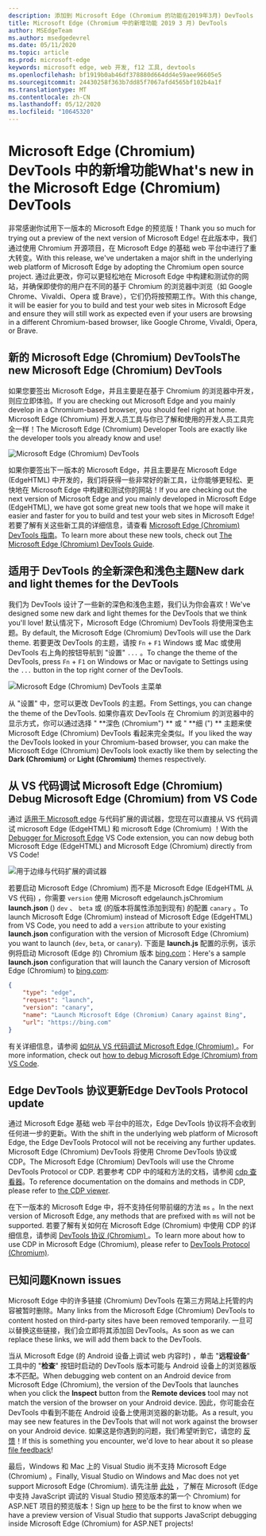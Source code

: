 ```yaml
---
description: 添加到 Microsoft Edge (Chromium 的功能在2019年3月) DevTools
title: Microsoft Edge (Chromium 中的新增功能 2019 3 月) DevTools
author: MSEdgeTeam
ms.author: msedgedevrel
ms.date: 05/11/2020
ms.topic: article
ms.prod: microsoft-edge
keywords: microsoft edge, web 开发, f12 工具, devtools
ms.openlocfilehash: bf1919b0ab46df378880d664dd4e59aee96605e5
ms.sourcegitcommit: 24430258f363b7dd85f7067afd4565bf102b4a1f
ms.translationtype: MT
ms.contentlocale: zh-CN
ms.lasthandoff: 05/12/2020
ms.locfileid: "10645320"
---
```

# <span data-ttu-id="23d90-104">Microsoft Edge (Chromium) DevTools 中的新增功能</span><span class="sxs-lookup"><span data-stu-id="23d90-104">What's new in the Microsoft Edge (Chromium) DevTools</span></span>

<span data-ttu-id="23d90-105">非常感谢你试用下一版本的 Microsoft Edge 的预览版！</span><span class="sxs-lookup"><span data-stu-id="23d90-105">Thank you so much for trying out a preview of the next version of Microsoft Edge!</span></span> <span data-ttu-id="23d90-106">在此版本中，我们通过使用 Chromium 开源项目，在 Microsoft Edge 的基础 web 平台中进行了重大转变。</span><span class="sxs-lookup"><span data-stu-id="23d90-106">With this release, we've undertaken a major shift in the underlying web platform of Microsoft Edge by adopting the Chromium open source project.</span></span> <span data-ttu-id="23d90-107">通过此更改，你可以更轻松地在 Microsoft Edge 中构建和测试你的网站，并确保即使你的用户在不同的基于 Chromium 的浏览器中浏览（如 Google Chrome、Vivaldi、Opera 或 Brave），它们仍将按预期工作。</span><span class="sxs-lookup"><span data-stu-id="23d90-107">With this change, it will be easier for you to build and test your web sites in Microsoft Edge and ensure they will still work as expected even if your users are browsing in a different Chromium-based browser, like Google Chrome, Vivaldi, Opera, or Brave.</span></span>

## <span data-ttu-id="23d90-108">新的 Microsoft Edge (Chromium) DevTools</span><span class="sxs-lookup"><span data-stu-id="23d90-108">The new Microsoft Edge (Chromium) DevTools</span></span>

<span data-ttu-id="23d90-109">如果您要签出 Microsoft Edge，并且主要是在基于 Chromium 的浏览器中开发，则应立即体验。</span><span class="sxs-lookup"><span data-stu-id="23d90-109">If you are checking out Microsoft Edge and you mainly develop in a Chromium-based browser, you should feel right at home.</span></span> <span data-ttu-id="23d90-110">Microsoft Edge (Chromium) 开发人员工具与你已了解和使用的开发人员工具完全一样！</span><span class="sxs-lookup"><span data-stu-id="23d90-110">The Microsoft Edge (Chromium) Developer Tools are exactly like the developer tools you already know and use!</span></span>

![Microsoft Edge (Chromium) DevTools](./media/devtools.png)

<span data-ttu-id="23d90-112">如果你要签出下一版本的 Microsoft Edge，并且主要是在 Microsoft Edge (EdgeHTML) 中开发的，我们将获得一些非常好的新工具，让你能够更轻松、更快地在 Microsoft Edge 中构建和测试你的网站！</span><span class="sxs-lookup"><span data-stu-id="23d90-112">If you are checking out the next version of Microsoft Edge and you mainly developed in Microsoft Edge (EdgeHTML), we have got some great new tools that we hope will make it easier and faster for you to build and test your web sites in Microsoft Edge!</span></span> <span data-ttu-id="23d90-113">若要了解有关这些新工具的详细信息，请查看 [Microsoft Edge (Chromium) DevTools 指南](../devtools-guide-chromium.md)。</span><span class="sxs-lookup"><span data-stu-id="23d90-113">To learn more about these new tools, check out [The Microsoft Edge (Chromium) DevTools Guide](../devtools-guide-chromium.md).</span></span>

## <span data-ttu-id="23d90-114">适用于 DevTools 的全新深色和浅色主题</span><span class="sxs-lookup"><span data-stu-id="23d90-114">New dark and light themes for the DevTools</span></span>

<span data-ttu-id="23d90-115">我们为 DevTools 设计了一些新的深色和浅色主题，我们认为你会喜欢！</span><span class="sxs-lookup"><span data-stu-id="23d90-115">We've designed some new dark and light themes for the DevTools that we think you'll love!</span></span> <span data-ttu-id="23d90-116">默认情况下，Microsoft Edge (Chromium) DevTools 将使用深色主题。</span><span class="sxs-lookup"><span data-stu-id="23d90-116">By default, the Microsoft Edge (Chromium) DevTools will use the Dark theme.</span></span> <span data-ttu-id="23d90-117">若要更改 DevTools 的主题，请按 `Fn`  +  `F1` Windows 或 Mac 或使用 DevTools 右上角的按钮导航到 "设置" `...` 。</span><span class="sxs-lookup"><span data-stu-id="23d90-117">To change the theme of the DevTools, press `Fn` + `F1` on Windows or Mac or navigate to Settings using the `...` button in the top right corner of the DevTools.</span></span>

![Microsoft Edge (Chromium) DevTools 主菜单](./media/devtools-main-menu.png)

<span data-ttu-id="23d90-119">从 "设置" 中，您可以更改 DevTools 的主题。</span><span class="sxs-lookup"><span data-stu-id="23d90-119">From Settings, you can change the theme of the DevTools.</span></span> <span data-ttu-id="23d90-120">如果你喜欢 DevTools 在 Chromium 的浏览器中的显示方式，你可以通过选择 " \*\*深色 (Chromium") \*\* 或 " \*\*细 (") \*\* 主题来使 Microsoft Edge (Chromium) DevTools 看起来完全类似。</span><span class="sxs-lookup"><span data-stu-id="23d90-120">If you liked the way the DevTools looked in your Chromium-based browser, you can make the Microsoft Edge (Chromium) DevTools look exactly like them by selecting the **Dark (Chromium)** or **Light (Chromium)** themes respectively.</span></span> 

## <span data-ttu-id="23d90-121">从 VS 代码调试 Microsoft Edge (Chromium) </span><span class="sxs-lookup"><span data-stu-id="23d90-121">Debug Microsoft Edge (Chromium) from VS Code</span></span>

<span data-ttu-id="23d90-122">通过 [适用于 Microsoft edge](https://marketplace.visualstudio.com/items?itemName=msjsdiag.debugger-for-edge) 与代码扩展的调试器，您现在可以直接从 VS 代码调试 microsoft Edge (EdgeHTML) 和 microsoft Edge (Chromium) ！</span><span class="sxs-lookup"><span data-stu-id="23d90-122">With the [Debugger for Microsoft Edge](https://marketplace.visualstudio.com/items?itemName=msjsdiag.debugger-for-edge) VS Code extension, you can now debug both Microsoft Edge (EdgeHTML) and Microsoft Edge (Chromium) directly from VS Code!</span></span>

![用于边缘与代码扩展的调试器](./media/vscode-debugger.png)

<span data-ttu-id="23d90-124">若要启动 Microsoft Edge (Chromium) 而不是 Microsoft Edge (EdgeHTML 从 VS 代码) ，你需要 `version` 使用 Microsoft edgelaunch.jsChromium **launch.json** () `dev` 、 `beta` 或 (的版本将属性添加到现有) 的配置 `canary` 。</span><span class="sxs-lookup"><span data-stu-id="23d90-124">To launch Microsoft Edge (Chromium) instead of Microsoft Edge (EdgeHTML) from VS Code, you need to add a `version` attribute to your existing **launch.json** configuration with the version of Microsoft Edge (Chromium) you want to launch (`dev`, `beta`, or `canary`).</span></span> <span data-ttu-id="23d90-125">下面是 **launch.js** 配置的示例，该示例将启动 Microsoft (Edge 的) Chromium 版本 [bing.com](https://www.bing.com/)：</span><span class="sxs-lookup"><span data-stu-id="23d90-125">Here's a sample **launch.json** configuration that will launch the Canary version of Microsoft Edge (Chromium) to [bing.com](https://www.bing.com/):</span></span>

```json
{
    "type": "edge",
    "request": "launch",
    "version": "canary",
    "name": "Launch Microsoft Edge (Chromium) Canary against Bing",
    "url": "https://bing.com"
}
```

<span data-ttu-id="23d90-126">有关详细信息，请参阅 [如何从 VS 代码调试 Microsoft Edge (Chromium) ](../visual-studio-code/debugger-for-edge.md)。</span><span class="sxs-lookup"><span data-stu-id="23d90-126">For more information, check out [how to debug Microsoft Edge (Chromium) from VS Code](../visual-studio-code/debugger-for-edge.md).</span></span>

## <span data-ttu-id="23d90-127">Edge DevTools 协议更新</span><span class="sxs-lookup"><span data-stu-id="23d90-127">Edge DevTools Protocol update</span></span>

<span data-ttu-id="23d90-128">通过 Microsoft Edge 基础 web 平台中的班次，Edge DevTools 协议将不会收到任何进一步的更新。</span><span class="sxs-lookup"><span data-stu-id="23d90-128">With the shift in the underlying web platform of Microsoft Edge, the Edge DevTools Protocol will not be receiving any further updates.</span></span> <span data-ttu-id="23d90-129">Microsoft Edge (Chromium) DevTools 将使用 Chrome DevTools 协议或 CDP。</span><span class="sxs-lookup"><span data-stu-id="23d90-129">The Microsoft Edge (Chromium) DevTools will use the Chrome DevTools Protocol or CDP.</span></span> <span data-ttu-id="23d90-130">若要参考 CDP 中的域和方法的文档，请参阅 [cdp 查看器](https://chromedevtools.github.io/devtools-protocol/tot/Accessibility)。</span><span class="sxs-lookup"><span data-stu-id="23d90-130">To reference documentation on the domains and methods in CDP, please refer to [the CDP viewer](https://chromedevtools.github.io/devtools-protocol/tot/Accessibility).</span></span>

<span data-ttu-id="23d90-131">在下一版本的 Microsoft Edge 中，将不支持任何带前缀的方法 `ms` 。</span><span class="sxs-lookup"><span data-stu-id="23d90-131">In the next version of Microsoft Edge, any methods that are prefixed with `ms` will not be supported.</span></span> <span data-ttu-id="23d90-132">若要了解有关如何在 Microsoft Edge (Chromium) 中使用 CDP 的详细信息，请参阅 [DevTools 协议 (Chromium) ](../devtools-protocol-chromium.md)。</span><span class="sxs-lookup"><span data-stu-id="23d90-132">To learn more about how to use CDP in Microsoft Edge (Chromium), please refer to [DevTools Protocol (Chromium)](../devtools-protocol-chromium.md).</span></span>

## <span data-ttu-id="23d90-133">已知问题</span><span class="sxs-lookup"><span data-stu-id="23d90-133">Known issues</span></span>

<span data-ttu-id="23d90-134">Microsoft Edge 中的许多链接 (Chromium) DevTools 在第三方网站上托管的内容被暂时删除。</span><span class="sxs-lookup"><span data-stu-id="23d90-134">Many links from the Microsoft Edge (Chromium) DevTools to content hosted on third-party sites have been removed temporarily.</span></span> <span data-ttu-id="23d90-135">一旦可以替换这些链接，我们会立即将其添加回 DevTools。</span><span class="sxs-lookup"><span data-stu-id="23d90-135">As soon as we can replace these links, we will add them back to the DevTools.</span></span>


<span data-ttu-id="23d90-136">当从 Microsoft Edge (的 Android 设备上调试 web 内容时) ，单击 "**远程设备**" 工具中的 "**检查**" 按钮时启动的 DevTools 版本可能与 Android 设备上的浏览器版本不匹配。</span><span class="sxs-lookup"><span data-stu-id="23d90-136">When debugging web content on an Android device from Microsoft Edge (Chromium), the version of the DevTools that launches when you click the **Inspect** button from the **Remote devices** tool may not match the version of the browser on your Android device.</span></span> <span data-ttu-id="23d90-137">因此，你可能会在 DevTools 中看到不能在 Android 设备上使用浏览器的新功能。</span><span class="sxs-lookup"><span data-stu-id="23d90-137">As a result, you may see new features in the DevTools that will not work against the browser on your Android device.</span></span> <span data-ttu-id="23d90-138">如果这是你遇到的问题，我们希望听到它，请您的 [反馈](../devtools-guide-chromium.md#getting-in-touch-with-the-microsoft-edge-devtools-team)！</span><span class="sxs-lookup"><span data-stu-id="23d90-138">If this is something you encounter, we'd love to hear about it so please [file feedback](../devtools-guide-chromium.md#getting-in-touch-with-the-microsoft-edge-devtools-team)!</span></span>

<span data-ttu-id="23d90-139">最后，Windows 和 Mac 上的 Visual Studio 尚不支持 Microsoft Edge (Chromium) 。</span><span class="sxs-lookup"><span data-stu-id="23d90-139">Finally, Visual Studio on Windows and Mac does not yet support Microsoft Edge (Chromium).</span></span> <span data-ttu-id="23d90-140">请先注册 [此处](https://visualstudio.microsoft.com/vs/preview/) ，了解在 Microsoft (Edge 中支持 JavaScript 调试的 Visual Studio 预览版本的第一个 Chromium) for ASP.NET 项目的预览版本！</span><span class="sxs-lookup"><span data-stu-id="23d90-140">Sign up [here](https://visualstudio.microsoft.com/vs/preview/) to be the first to know when we have a preview version of Visual Studio that supports JavaScript debugging inside Microsoft Edge (Chromium) for ASP.NET projects!</span></span>  
